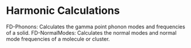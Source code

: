 Harmonic Calculations
=================================================

FD-Phonons: Calculates the gamma point phonon modes and frequencies of a solid.
FD-NormalModes: Calculates the normal modes and normal mode frequencies of a molecule or cluster.
